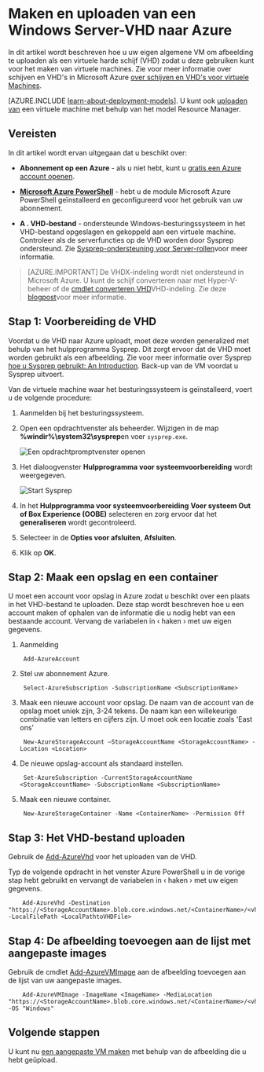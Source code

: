 <properties
    pageTitle="Maken en uploaden van de afbeelding van een VM met Powershell | Microsoft Azure"
    description="Informatie over maken en uploaden van een algemene Server Windows-installatiekopie (VHD) met de klassieke implementatiemodel en Azure Powershell."
    services="virtual-machines-windows"
    documentationCenter=""
    authors="cynthn"
    manager="timlt"
    editor="tysonn"
    tags="azure-service-management"/>

<tags
    ms.service="virtual-machines-windows"
    ms.workload="infrastructure-services"
    ms.tgt_pltfrm="vm-windows"
    ms.devlang="na"
    ms.topic="article"
    ms.date="07/21/2016"
    ms.author="cynthn"/>

# <a name="create-and-upload-a-windows-server-vhd-to-azure"></a>Maken en uploaden van een Windows Server-VHD naar Azure

In dit artikel wordt beschreven hoe u uw eigen algemene VM om afbeelding te uploaden als een virtuele harde schijf (VHD) zodat u deze gebruiken kunt voor het maken van virtuele machines. Zie voor meer informatie over schijven en VHD's in Microsoft Azure [over schijven en VHD's voor virtuele Machines](virtual-machines-linux-about-disks-vhds.md).


[AZURE.INCLUDE [learn-about-deployment-models](../../includes/learn-about-deployment-models-classic-include.md)]. U kunt ook [uploaden van](virtual-machines-windows-upload-image.md) een virtuele machine met behulp van het model Resource Manager. 

## <a name="prerequisites"></a>Vereisten

In dit artikel wordt ervan uitgegaan dat u beschikt over:

- **Abonnement op een Azure** - als u niet hebt, kunt u [gratis een Azure account openen](/pricing/free-trial/?WT.mc_id=A261C142F).

- **[Microsoft Azure PowerShell](../powershell-install-configure.md)** - hebt u de module Microsoft Azure PowerShell geïnstalleerd en geconfigureerd voor het gebruik van uw abonnement. 

- **A . VHD-bestand** - ondersteunde Windows-besturingssysteem in het VHD-bestand opgeslagen en gekoppeld aan een virtuele machine. Controleer als de serverfuncties op de VHD worden door Sysprep ondersteund. Zie [Sysprep-ondersteuning voor Server-rollen](https://msdn.microsoft.com/windows/hardware/commercialize/manufacture/desktop/sysprep-support-for-server-roles)voor meer informatie.

> [AZURE.IMPORTANT] De VHDX-indeling wordt niet ondersteund in Microsoft Azure. U kunt de schijf converteren naar met Hyper-V-beheer of de [cmdlet converteren VHD](http://technet.microsoft.com/library/hh848454.aspx)VHD-indeling. Zie deze [blogpost](http://blogs.msdn.com/b/virtual_pc_guy/archive/2012/10/03/using-powershell-to-convert-a-vhd-to-a-vhdx.aspx)voor meer informatie.

## <a name="step-1-prep-the-vhd"></a>Stap 1: Voorbereiding de VHD 

Voordat u de VHD naar Azure uploadt, moet deze worden generalized met behulp van het hulpprogramma Sysprep. Dit zorgt ervoor dat de VHD moet worden gebruikt als een afbeelding. Zie voor meer informatie over Sysprep [hoe u Sysprep gebruikt: An Introduction](http://technet.microsoft.com/library/bb457073.aspx). Back-up van de VM voordat u Sysprep uitvoert.

Van de virtuele machine waar het besturingssysteem is geïnstalleerd, voert u de volgende procedure:

1. Aanmelden bij het besturingssysteem.

2. Open een opdrachtvenster als beheerder. Wijzigen in de map **%windir%\system32\sysprep**en voer `sysprep.exe`.

    ![Een opdrachtpromptvenster openen](./media/virtual-machines-windows-classic-createupload-vhd/sysprep_commandprompt.png)

3.  Het dialoogvenster **Hulpprogramma voor systeemvoorbereiding** wordt weergegeven.

    ![Start Sysprep](./media/virtual-machines-windows-classic-createupload-vhd/sysprepgeneral.png)

4.  In het **Hulpprogramma voor systeemvoorbereiding** **Voer systeem Out of Box Experience (OOBE)** selecteren en zorg ervoor dat het **generaliseren** wordt gecontroleerd.

5.  Selecteer in de **Opties voor afsluiten**, **Afsluiten**.

6.  Klik op **OK**.

## <a name="step-2-create-a-storage-account-and-a-container"></a>Stap 2: Maak een opslag en een container

U moet een account voor opslag in Azure zodat u beschikt over een plaats in het VHD-bestand te uploaden. Deze stap wordt beschreven hoe u een account maken of ophalen van de informatie die u nodig hebt van een bestaande account. Vervang de variabelen in &lsaquo; haken &rsaquo; met uw eigen gegevens.

1. Aanmelding

        Add-AzureAccount

1. Stel uw abonnement Azure.

        Select-AzureSubscription -SubscriptionName <SubscriptionName> 

2. Maak een nieuwe account voor opslag. De naam van de account van de opslag moet uniek zijn, 3-24 tekens. De naam kan een willekeurige combinatie van letters en cijfers zijn. U moet ook een locatie zoals 'East ons'
        
        New-AzureStorageAccount –StorageAccountName <StorageAccountName> -Location <Location>

3. De nieuwe opslag-account als standaard instellen.
        
        Set-AzureSubscription -CurrentStorageAccountName <StorageAccountName> -SubscriptionName <SubscriptionName>

4. Maak een nieuwe container.

        New-AzureStorageContainer -Name <ContainerName> -Permission Off

 

## <a name="step-3-upload-the-vhd-file"></a>Stap 3: Het VHD-bestand uploaden

Gebruik de [Add-AzureVhd](http://msdn.microsoft.com/library/dn495173.aspx) voor het uploaden van de VHD.

Typ de volgende opdracht in het venster Azure PowerShell u in de vorige stap hebt gebruikt en vervangt de variabelen in &lsaquo; haken &rsaquo; met uw eigen gegevens.

        Add-AzureVhd -Destination "https://<StorageAccountName>.blob.core.windows.net/<ContainerName>/<vhdName>.vhd" -LocalFilePath <LocalPathtoVHDFile>


## <a name="step-4-add-the-image-to-your-list-of-custom-images"></a>Stap 4: De afbeelding toevoegen aan de lijst met aangepaste images

Gebruik de cmdlet [Add-AzureVMImage](https://msdn.microsoft.com/library/mt589167.aspx) aan de afbeelding toevoegen aan de lijst van uw aangepaste images.

        Add-AzureVMImage -ImageName <ImageName> -MediaLocation "https://<StorageAccountName>.blob.core.windows.net/<ContainerName>/<vhdName>.vhd" -OS "Windows"


## <a name="next-steps"></a>Volgende stappen

U kunt nu [een aangepaste VM maken](virtual-machines-windows-classic-createportal.md) met behulp van de afbeelding die u hebt geüpload.

